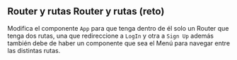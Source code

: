 ## Router y rutas Router y rutas (reto)

Modifica el componente `App` para que tenga dentro de él solo un Router que
tenga dos rutas, una que redireccione a `LogIn` y otra a `Sign Up`
además también debe de haber un componente que sea el Menú para navegar entre
las distintas rutas.
